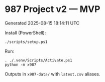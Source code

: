 # 987 Project v2 — MVP

Generated 2025-08-15 18:14:11 UTC

Install (PowerShell):

```
./scripts/setup.ps1
```

Run:

```
. ./.venv/Scripts/Activate.ps1
python -m x987
```

Outputs in `x987-data/` with `latest.csv` aliases.
